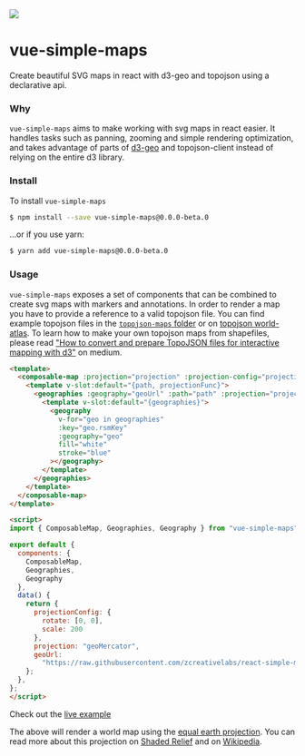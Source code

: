
<img src="https://img.shields.io/bundlephobia/minzip/vue-simple-maps@0.0.0-beta.0?color=%2328cb95&label=gzip" />

# vue-simple-maps
Create beautiful SVG maps in react with d3-geo and topojson using a declarative api.

### Why

`vue-simple-maps` aims to make working with svg maps in react easier. It handles tasks such as panning, zooming and simple rendering optimization, and takes advantage of parts of [d3-geo](https://github.com/d3/d3-geo) and topojson-client instead of relying on the entire d3 library.

### Install

To install `vue-simple-maps`

```bash
$ npm install --save vue-simple-maps@0.0.0-beta.0
```

...or if you use yarn:

```bash
$ yarn add vue-simple-maps@0.0.0-beta.0
```

### Usage

`vue-simple-maps` exposes a set of components that can be combined to create svg maps with markers and annotations. In order to render a map you have to provide a reference to a valid topojson file. You can find example topojson files in the [`topojson-maps` folder](https://github.com/zcreativelabs/vue-simple-maps/tree/master/topojson-maps) or on [topojson world-atlas](https://github.com/topojson/world-atlas). To learn how to make your own topojson maps from shapefiles, please read ["How to convert and prepare TopoJSON files for interactive mapping with d3"](https://hackernoon.com/how-to-convert-and-prepare-topojson-files-for-interactive-mapping-with-d3-499cf0ced5f) on medium.

```html
<template>
  <composable-map :projection="projection" :projection-config="projectionConfig">
    <template v-slot:default="{path, projectionFunc}">
      <geographies :geography="geoUrl" :path="path" :projection="projectionFunc">
        <template v-slot:default="{geographies}">
          <geography
            v-for="geo in geographies"
            :key="geo.rsmKey"
            :geography="geo"
            fill="white"
            stroke="blue"
          ></geography>
        </template>
      </geographies>
    </template>
  </composable-map>
</template>

<script>
import { ComposableMap, Geographies, Geography } from "vue-simple-maps";

export default {
  components: {
    ComposableMap,
    Geographies,
    Geography
  },
  data() {
    return {
      projectionConfig: {
        rotate: [0, 0],
        scale: 200
      },
      projection: "geoMercator",
      geoUrl:
        "https://raw.githubusercontent.com/zcreativelabs/react-simple-maps/master/topojson-maps/world-110m.json"
    };
  },
};
</script>
```

Check out the [live example](https://codesandbox.io/s/basic-map-wvlol)

The above will render a world map using the [equal earth projection](https://observablehq.com/@d3/equal-earth). You can read more about this projection on [Shaded Relief](http://shadedrelief.com/ee_proj/) and on [Wikipedia](https://en.wikipedia.org/wiki/Equal_Earth_projection).